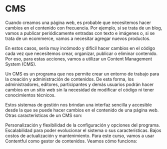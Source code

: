 # CMS

Cuando creamos una página web, es probable que necesitemos hacer cambios en el contenido con frecuencia. Por ejemplo, si se trata de un blog, vamos a publicar periódicamente entradas con texto e imágenes o, si se trata de un ecommerce, vamos a necesitar agregar nuevos productos.

En estos casos, sería muy incómodo y difícil hacer cambios en el código cada vez que necesitemos crear, organizar, publicar o eliminar contenido. Por eso, para estas acciones, vamos a utilizar un Content Management System (CMS).

Un CMS es un programa que nos permite crear un entorno de trabajo para la creación y administración de contenidos. De esta forma, los administradores, editores, participantes y demás usuarios podrán hacer cambios en un sitio web sin la necesidad de modificar el código ni tener conocimientos técnicos.

Estos sistemas de gestión nos brindan una interfaz sencilla y accesible desde la que se puede hacer cambios en el contenido de una página web. Otras características de un CMS son:

Personalización y flexibilidad de la configuración y opciones del programa.
Escalabilidad para poder evolucionar el sistema o sus características.
Bajos costos de actualización y mantenimiento.
Para este curso, vamos a usar Contentful como gestor de contenidos. Veamos cómo funciona:

